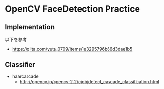 OpenCV FaceDetection Practice
===
Implementation
---
以下を参考
* https://qiita.com/yuta_0709/items/1e3295796b66d3dae1b5

Classifier
---
* haarcascade
    * http://opencv.jp/opencv-2.2/c/objdetect_cascade_classification.html